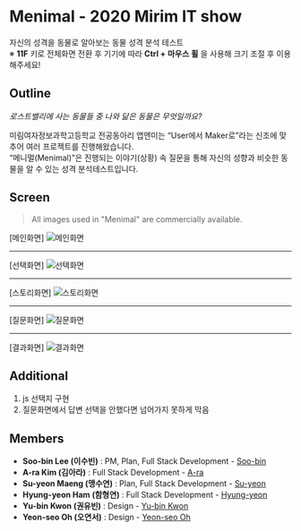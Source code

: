 # Menimal - 2020 Mirim IT show
자신의 성격을 동물로 알아보는 동물 성격 분석 테스트   
※ **11F** 키로 전체화면 전환 후 기기에 따라 **Ctrl + 마우스 휠** 을 사용해 크기 조절 후 이용해주세요!

## Outline

_로스트밸리에 사는 동물들 중 나와 닮은 동물은 무엇일까요?_

미림여자정보과학고등학교 전공동아리 앱앤미는 “User에서 Maker로”라는 신조에 맞추어 여러 프로젝트를 진행해왔습니다.   
“메니멀(Menimal)”은 진행되는 이야기(상황) 속 질문을 통해 자신의 성향과 비슷한 동물을 알 수 있는 성격 분석테스트입니다.

## Screen

> All images used in "Menimal" are commercially available.

[메인화면]
![메인화면](./img/main.png)

---------------------------------------
[선택화면]
![선택화면](./img/choise.png)

---------------------------------------
[스토리화면]
![스토리화면](./img/story.png)

---------------------------------------
[질문화면]
![질문화면](./img/question.png)

---------------------------------------
[결과화면]
![결과화면](./img/result.png)

## Additional
1. js 선택지 구현
2. 질문화면에서 답변 선택을 안했다면 넘어가지 못하게 막음

## Members
* **Soo-bin Lee (이수빈)** : PM, Plan, Full Stack Development - [Soo-bin](https://github.com/ccomangi2)
* **A-ra Kim (김아라)** : Full Stack Development - [A-ra](https://github.com/IknowAra)
* **Su-yeon Maeng (맹수연)** : Plan, Full Stack Development - [Su-yeon](https://github.com/msuyeon)
* **Hyung-yeon Ham (함형연)** : Full Stack Development - [Hyung-yeon](https://github.com/guddus326)
* **Yu-bin Kwon (권유빈)** : Design - [Yu-bin Kwon]()
* **Yeon-seo Oh (오연서)** : Design - [Yeon-seo Oh]()
